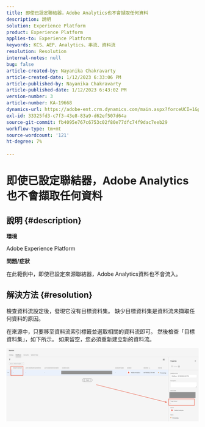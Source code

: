 ```yaml
---
title: 即使已設定聯結器，Adobe Analytics也不會擷取任何資料
description: 說明
solution: Experience Platform
product: Experience Platform
applies-to: Experience Platform
keywords: KCS、AEP、Analytics、串流、資料流
resolution: Resolution
internal-notes: null
bug: false
article-created-by: Nayanika Chakravarty
article-created-date: 1/12/2023 6:33:06 PM
article-published-by: Nayanika Chakravarty
article-published-date: 1/12/2023 6:43:02 PM
version-number: 3
article-number: KA-19668
dynamics-url: https://adobe-ent.crm.dynamics.com/main.aspx?forceUCI=1&pagetype=entityrecord&etn=knowledgearticle&id=4f0d8b8b-a792-ed11-aad1-6045bd006c82
exl-id: 33325fd3-c7f3-43e8-83a9-d62ef507d64a
source-git-commit: fb4095e767c6753c02f80e77dfc74f9dac7eeb29
workflow-type: tm+mt
source-wordcount: '121'
ht-degree: 7%

---
```


# 即使已設定聯結器，Adobe Analytics也不會擷取任何資料

## 說明 {#description}


<b>環境</b>

Adobe Experience Platform

<b>問題/症狀</b>

在此範例中，即使已設定來源聯結器，Adobe Analytics資料也不會流入。


## 解決方法 {#resolution}


檢查資料流設定後，發現它沒有目標資料集。 缺少目標資料集是資料流未擷取任何資料的原因。

在來源中，只要移至資料流索引標籤並選取相關的資料流即可。 然後檢查「目標資料集」，如下所示。 如果留空，您必須重新建立新的資料流。

![](assets/6dcf5ee4-5adb-ec11-a7b6-0022480b01c6.png)
